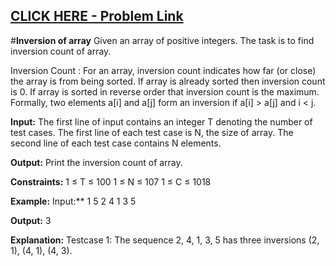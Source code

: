## [CLICK HERE - Problem Link](https://practice.geeksforgeeks.org/problems/inversion-of-array/0)

#**Inversion of array**
Given an array of positive integers. The task is to find inversion count of array.

Inversion Count : For an array, inversion count indicates how far (or close) the array is from being sorted. If array is already sorted then inversion count is 0. If array is sorted in reverse order that inversion count is the maximum. 
Formally, two elements a[i] and a[j] form an inversion if a[i] > a[j] and i < j.

**Input:**
The first line of input contains an integer T denoting the number of test cases. The first line of each test case is N, the size of array. The second line of each test case contains N elements.

**Output:**
Print the inversion count of array.

**Constraints:**
1 ≤ T ≤ 100
1 ≤ N ≤ 107
1 ≤ C ≤ 1018

**Example:**
Input:**
1
5
2 4 1 3 5

**Output:**
3

**Explanation:**
Testcase 1: The sequence 2, 4, 1, 3, 5 has three inversions (2, 1), (4, 1), (4, 3).